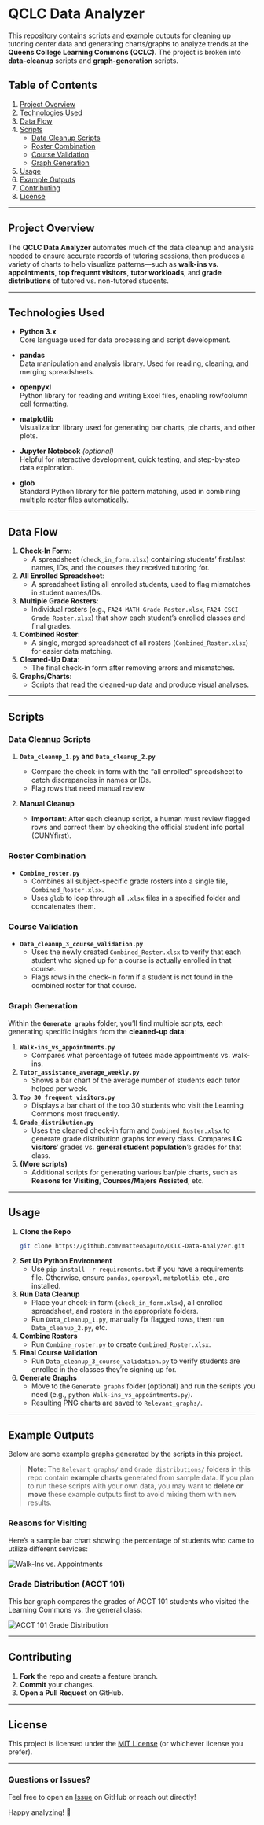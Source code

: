 # **QCLC Data Analyzer**

This repository contains scripts and example outputs for cleaning up tutoring center data and generating charts/graphs to analyze trends at the **Queens College Learning Commons (QCLC)**. The project is broken into **data-cleanup** scripts and **graph-generation** scripts.

## **Table of Contents**
1. [Project Overview](#project-overview)
2. [Technologies Used](#technologies-used)
3. [Data Flow](#data-flow)
4. [Scripts](#scripts)
   - [Data Cleanup Scripts](#data-cleanup-scripts)
   - [Roster Combination](#roster-combination)
   - [Course Validation](#course-validation)
   - [Graph Generation](#graph-generation)
5. [Usage](#usage)
6. [Example Outputs](#example-outputs)
7. [Contributing](#contributing)
8. [License](#license)

---

## **Project Overview**
The **QCLC Data Analyzer** automates much of the data cleanup and analysis needed to ensure accurate records of tutoring sessions, then produces a variety of charts to help visualize patterns—such as **walk-ins vs. appointments**, **top frequent visitors**, **tutor workloads**, and **grade distributions** of tutored vs. non-tutored students.

---

## **Technologies Used**

- **Python 3.x**  
  Core language used for data processing and script development.

- **pandas**  
  Data manipulation and analysis library. Used for reading, cleaning, and merging spreadsheets.

- **openpyxl**  
  Python library for reading and writing Excel files, enabling row/column cell formatting.

- **matplotlib**  
  Visualization library used for generating bar charts, pie charts, and other plots.

- **Jupyter Notebook** *(optional)*  
  Helpful for interactive development, quick testing, and step-by-step data exploration.

- **glob**  
  Standard Python library for file pattern matching, used in combining multiple roster files automatically.

---

## **Data Flow**
1. **Check-In Form**: 
   - A spreadsheet (`check_in_form.xlsx`) containing students’ first/last names, IDs, and the courses they received tutoring for.
2. **All Enrolled Spreadsheet**: 
   - A spreadsheet listing all enrolled students, used to flag mismatches in student names/IDs.
3. **Multiple Grade Rosters**:
   - Individual rosters (e.g., `FA24 MATH Grade Roster.xlsx`, `FA24 CSCI Grade Roster.xlsx`) that show each student’s enrolled classes and final grades.
4. **Combined Roster**:
   - A single, merged spreadsheet of all rosters (`Combined_Roster.xlsx`) for easier data matching.
5. **Cleaned-Up Data**:
   - The final check-in form after removing errors and mismatches.
6. **Graphs/Charts**:
   - Scripts that read the cleaned-up data and produce visual analyses.

---

## **Scripts**

### **Data Cleanup Scripts**
1. **`Data_cleanup_1.py` and `Data_cleanup_2.py`**  
   - Compare the check-in form with the “all enrolled” spreadsheet to catch discrepancies in names or IDs.  
   - Flag rows that need manual review.

2. **Manual Cleanup**  
   - **Important**: After each cleanup script, a human must review flagged rows and correct them by checking the official student info portal (CUNYfirst).  

### **Roster Combination**
- **`Combine_roster.py`**  
  - Combines all subject-specific grade rosters into a single file, `Combined_Roster.xlsx`.  
  - Uses `glob` to loop through all `.xlsx` files in a specified folder and concatenates them.

### **Course Validation**
- **`Data_cleanup_3_course_validation.py`**  
  - Uses the newly created `Combined_Roster.xlsx` to verify that each student who signed up for a course is actually enrolled in that course.  
  - Flags rows in the check-in form if a student is not found in the combined roster for that course.

### **Graph Generation**
Within the **`Generate graphs`** folder, you’ll find multiple scripts, each generating specific insights from the **cleaned-up data**:

1. **`Walk-ins_vs_appointments.py`**  
   - Compares what percentage of tutees made appointments vs. walk-ins.
2. **`Tutor_assistance_average_weekly.py`**  
   - Shows a bar chart of the average number of students each tutor helped per week.
3. **`Top_30_frequent_visitors.py`**  
   - Displays a bar chart of the top 30 students who visit the Learning Commons most frequently.
4. **`Grade_distribution.py`**  
   - Uses the cleaned check-in form and `Combined_Roster.xlsx` to generate grade distribution graphs for every class. Compares **LC visitors**’ grades vs. **general student population**’s grades for that class.
5. **(More scripts)**  
   - Additional scripts for generating various bar/pie charts, such as **Reasons for Visiting**, **Courses/Majors Assisted**, etc.

---

## **Usage**
1. **Clone the Repo**  
   ```bash
   git clone https://github.com/matteoSaputo/QCLC-Data-Analyzer.git
   ```
2. **Set Up Python Environment**  
   - Use `pip install -r requirements.txt` if you have a requirements file. Otherwise, ensure `pandas`, `openpyxl`, `matplotlib`, etc., are installed.
3. **Run Data Cleanup**  
   - Place your check-in form (`check_in_form.xlsx`), all enrolled spreadsheet, and rosters in the appropriate folders.  
   - Run `Data_cleanup_1.py`, manually fix flagged rows, then run `Data_cleanup_2.py`, etc.
4. **Combine Rosters**  
   - Run `Combine_roster.py` to create `Combined_Roster.xlsx`.
5. **Final Course Validation**  
   - Run `Data_cleanup_3_course_validation.py` to verify students are enrolled in the classes they’re signing up for.
6. **Generate Graphs**  
   - Move to the `Generate graphs` folder (optional) and run the scripts you need (e.g., `python Walk-ins_vs_appointments.py`).
   - Resulting PNG charts are saved to `Relevant_graphs/`.

---

## **Example Outputs**
Below are some example graphs generated by the scripts in this project.
> **Note**: The `Relevant_graphs/` and `Grade_distributions/` folders in this repo contain **example charts** generated from sample data. If you plan to run these scripts with your own data, you may want to **delete or move** these example outputs first to avoid mixing them with new results.

### **Reasons for Visiting**
Here’s a sample bar chart showing the percentage of students who came to utilize different services:

![Walk-Ins vs. Appointments](Example_Output_Graphs/Reasons_for_Visiting.png)

### **Grade Distribution (ACCT 101)**
This bar graph compares the grades of ACCT 101 students who visited the Learning Commons vs. the general class:

![ACCT 101 Grade Distribution](Example_Output_Graphs/Grade_Distribution_ACCT_101.png)

---

## **Contributing**
1. **Fork** the repo and create a feature branch.
2. **Commit** your changes.
3. **Open a Pull Request** on GitHub.

---

## **License**
This project is licensed under the [MIT License](LICENSE) (or whichever license you prefer).

---

### **Questions or Issues?**
Feel free to open an [Issue](https://github.com/matteoSaputo/QCLC-Data-Analyzer/issues) on GitHub or reach out directly! 

Happy analyzing! 🎉
